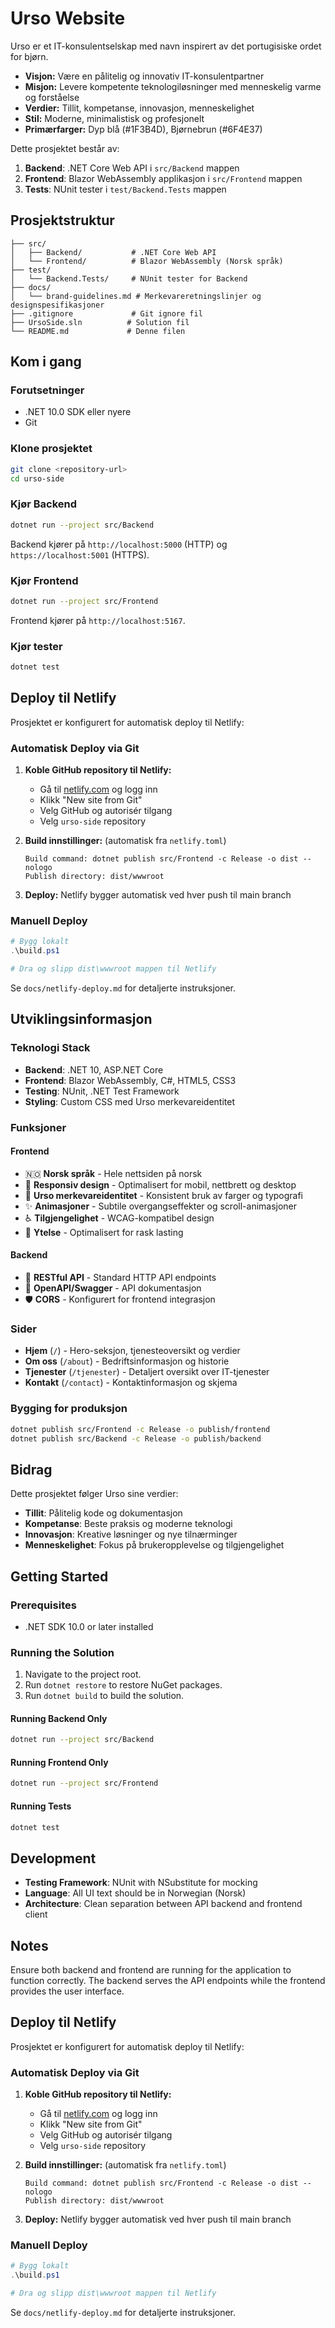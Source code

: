 # Urso Website

Urso er et IT-konsulentselskap med navn inspirert av det portugisiske ordet for bjørn.

- **Visjon:** Være en pålitelig og innovativ IT-konsulentpartner
- **Misjon:** Levere kompetente teknologiløsninger med menneskelig varme og forståelse
- **Verdier:** Tillit, kompetanse, innovasjon, menneskelighet
- **Stil:** Moderne, minimalistisk og profesjonelt
- **Primærfarger:** Dyp blå (#1F3B4D), Bjørnebrun (#6F4E37)

Dette prosjektet består av:

1. **Backend**: .NET Core Web API i `src/Backend` mappen
2. **Frontend**: Blazor WebAssembly applikasjon i `src/Frontend` mappen
3. **Tests**: NUnit tester i `test/Backend.Tests` mappen

## Prosjektstruktur

```text
├── src/
│   ├── Backend/           # .NET Core Web API
│   └── Frontend/          # Blazor WebAssembly (Norsk språk)
├── test/
│   └── Backend.Tests/     # NUnit tester for Backend
├── docs/
│   └── brand-guidelines.md # Merkevareretningslinjer og designspesifikasjoner
├── .gitignore             # Git ignore fil
├── UrsoSide.sln          # Solution fil
└── README.md             # Denne filen
```

## Kom i gang

### Forutsetninger

- .NET 10.0 SDK eller nyere
- Git

### Klone prosjektet

```bash
git clone <repository-url>
cd urso-side
```

### Kjør Backend

```bash
dotnet run --project src/Backend
```

Backend kjører på `http://localhost:5000` (HTTP) og `https://localhost:5001` (HTTPS).

### Kjør Frontend

```bash
dotnet run --project src/Frontend
```

Frontend kjører på `http://localhost:5167`.

### Kjør tester

```bash
dotnet test
```

## Deploy til Netlify

Prosjektet er konfigurert for automatisk deploy til Netlify:

### Automatisk Deploy via Git

1. **Koble GitHub repository til Netlify:**
   - Gå til [netlify.com](https://netlify.com) og logg inn
   - Klikk "New site from Git"
   - Velg GitHub og autorisér tilgang
   - Velg `urso-side` repository

2. **Build innstillinger:** (automatisk fra `netlify.toml`)

   ```text
   Build command: dotnet publish src/Frontend -c Release -o dist --nologo
   Publish directory: dist/wwwroot
   ```

3. **Deploy:** Netlify bygger automatisk ved hver push til main branch

### Manuell Deploy

```powershell
# Bygg lokalt
.\build.ps1

# Dra og slipp dist\wwwroot mappen til Netlify
```

Se `docs/netlify-deploy.md` for detaljerte instruksjoner.

## Utviklingsinformasjon

### Teknologi Stack

- **Backend**: .NET 10, ASP.NET Core
- **Frontend**: Blazor WebAssembly, C#, HTML5, CSS3
- **Testing**: NUnit, .NET Test Framework
- **Styling**: Custom CSS med Urso merkevareidentitet

### Funksjoner

#### Frontend

- 🇳🇴 **Norsk språk** - Hele nettsiden på norsk
- 📱 **Responsiv design** - Optimalisert for mobil, nettbrett og desktop
- 🎨 **Urso merkevareidentitet** - Konsistent bruk av farger og typografi
- ✨ **Animasjoner** - Subtile overgangseffekter og scroll-animasjoner
- ♿ **Tilgjengelighet** - WCAG-kompatibel design
- 🚀 **Ytelse** - Optimalisert for rask lasting

#### Backend

- 🔌 **RESTful API** - Standard HTTP API endpoints
- 📝 **OpenAPI/Swagger** - API dokumentasjon
- 🛡️ **CORS** - Konfigurert for frontend integrasjon

### Sider

- **Hjem** (`/`) - Hero-seksjon, tjenesteoversikt og verdier
- **Om oss** (`/about`) - Bedriftsinformasjon og historie
- **Tjenester** (`/tjenester`) - Detaljert oversikt over IT-tjenester
- **Kontakt** (`/contact`) - Kontaktinformasjon og skjema

### Bygging for produksjon

```bash
dotnet publish src/Frontend -c Release -o publish/frontend
dotnet publish src/Backend -c Release -o publish/backend
```

## Bidrag

Dette prosjektet følger Urso sine verdier:

- **Tillit**: Pålitelig kode og dokumentasjon
- **Kompetanse**: Beste praksis og moderne teknologi
- **Innovasjon**: Kreative løsninger og nye tilnærminger
- **Menneskelighet**: Fokus på brukeropplevelse og tilgjengelighet

## Getting Started

### Prerequisites

- .NET SDK 10.0 or later installed

### Running the Solution

1. Navigate to the project root.
2. Run `dotnet restore` to restore NuGet packages.
3. Run `dotnet build` to build the solution.

#### Running Backend Only

```bash
dotnet run --project src/Backend
```

#### Running Frontend Only

```bash
dotnet run --project src/Frontend
```

#### Running Tests

```bash
dotnet test
```

## Development

- **Testing Framework**: NUnit with NSubstitute for mocking
- **Language**: All UI text should be in Norwegian (Norsk)
- **Architecture**: Clean separation between API backend and frontend client

## Notes

Ensure both backend and frontend are running for the application to function correctly. The backend serves the API endpoints while the frontend provides the user interface.

## Deploy til Netlify

Prosjektet er konfigurert for automatisk deploy til Netlify:

### Automatisk Deploy via Git
1. **Koble GitHub repository til Netlify:**
   - Gå til [netlify.com](https://netlify.com) og logg inn
   - Klikk "New site from Git"
   - Velg GitHub og autorisér tilgang
   - Velg `urso-side` repository

2. **Build innstillinger:** (automatisk fra `netlify.toml`)
   ```
   Build command: dotnet publish src/Frontend -c Release -o dist --nologo
   Publish directory: dist/wwwroot
   ```

3. **Deploy:** Netlify bygger automatisk ved hver push til main branch

### Manuell Deploy
```powershell
# Bygg lokalt
.\build.ps1

# Dra og slipp dist\wwwroot mappen til Netlify
```

Se `docs/netlify-deploy.md` for detaljerte instruksjoner.
